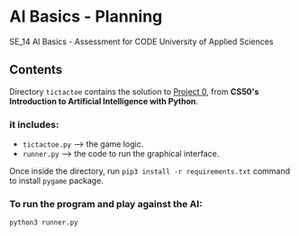 # AI Basics - Planning
SE_14 AI Basics - Assessment for CODE University of Applied Sciences


## Contents

Directory `tictactoe` contains the solution to [Project 0](https://cs50.harvard.edu/ai/2020/projects/0/tictactoe/), from **CS50's Introduction to Artificial Intelligence with Python**. 

### it includes:

- `tictactoe.py` --> the game logic.
- `runner.py` --> the code to run the graphical interface.



Once inside the directory, run `pip3 install -r requirements.txt` command to install `pygame` package.

### To run the program and play against the AI: 
`python3 runner.py`

